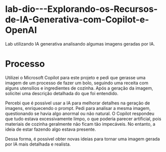 # lab-dio---Explorando-os-Recursos-de-IA-Generativa-com-Copilot-e-OpenAI
Lab utilizando IA generativa analisando algumas imagens geradas por IA.

# Processo
Utilizei o Microsoft Copilot para este projeto e pedi que gerasse uma imagem de um processo de fazer um bolo, seguindo uma receita com alguns utensílios e ingredientes de cozinha. Após a geração da imagem, solicitei uma descrição detalhada do que foi entendido.

Percebi que é possível usar a IA para melhorar detalhes na geração de imagens, enriquecendo o prompt. Pedi para analisar a mesma imagem, questionando se havia algo anormal ou não natural. O Copilot respondeu que tudo estava excessivamente limpo, o que poderia parecer artificial, pois materiais de cozinha geralmente não ficam tão impecáveis. No entanto, a ideia de estar fazendo algo estava presente.

Dessa forma, é possível obter novas ideias para tornar uma imagem gerada por IA mais detalhada e realista.
